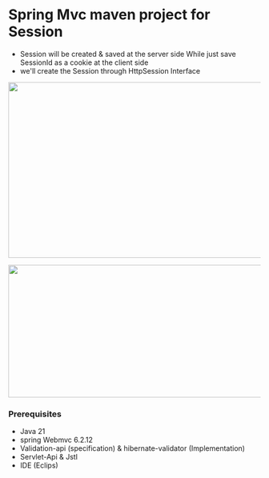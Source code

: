 # Spring Mvc maven project for Session
- Session will be created & saved at  the server side While just save SessionId as a cookie at the client side
- we'll create the Session through HttpSession Interface
 <p align="center">
   <img width="1145" height="351" alt="1" src="https://github.com/user-attachments/assets/036335c7-7843-414a-ba9b-2792e8c9ee4a" />
 </p>
<p align="center">
<img width="1121" height="265" alt="1" src="https://github.com/user-attachments/assets/a10bcf4d-62c0-4f7b-9c2a-b85d31ae6432" />
</p>


### Prerequisites
- Java 21
- spring Webmvc 6.2.12
- Validation-api (specification) & hibernate-validator (Implementation)
- Servlet-Api & Jstl
- IDE (Eclips)
